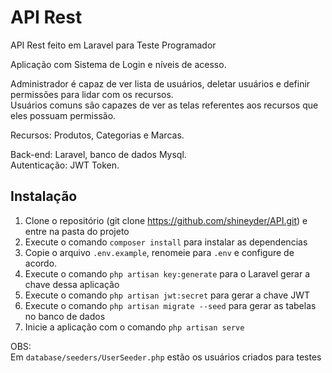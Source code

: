 # API Rest

API Rest feito em Laravel para Teste Programador

Aplicação com Sistema de Login e níveis de acesso.

Administrador é capaz de ver lista de usuários, deletar usuários e definir permissões para lidar com os recursos.<br>
Usuários comuns são capazes de ver as telas referentes aos recursos que eles possuam permissão.

Recursos: Produtos, Categorias e Marcas.

Back-end: Laravel, banco de dados Mysql.<br>
Autenticação: JWT Token.

## Instalação ##
1) Clone o repositório (git clone https://github.com/shineyder/API.git) e entre na pasta do projeto<br>
2) Execute o comando ```composer install``` para instalar as dependencias<br>
3) Copie o arquivo ```.env.example```, renomeie para ```.env``` e configure de acordo.<br>
4) Execute o comando ```php artisan key:generate``` para o Laravel gerar a chave dessa aplicação<br>
5) Execute o comando ```php artisan jwt:secret``` para gerar a chave JWT<br>
6) Execute o comando ```php artisan migrate --seed``` para gerar as tabelas no banco de dados<br>
7) Inicie a aplicação com o comando ```php artisan serve```<br>

OBS:<br>
Em ```database/seeders/UserSeeder.php``` estão os usuários criados para testes
